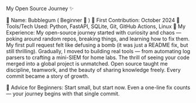 My Open Source Journey ✨

👤 Name: Bubblegum ( Beginner 🔰 )
📅 First Contribution: October 2024
🔧 Tools/Tech Used: Python, FastAPI, SQLite, Git, GitHub Actions, Linux
🌟 My Experience:
My open-source journey started with curiosity and chaos — poking around random repos, breaking things, and learning how to fix them. My first pull request felt like defusing a bomb (it was just a README fix, but still thrilling). Gradually, I moved to building real tools — from automating log parsers to crafting a mini-SIEM for home labs. The thrill of seeing your code merged into a global project is unmatched. Open source taught me discipline, teamwork, and the beauty of sharing knowledge freely. Every commit became a story of growth.

📌 Advice for Beginners:
Start small, but start now. Even a one-line fix counts — your journey begins with that single commit.

